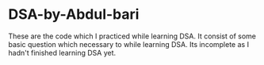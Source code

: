 # DSA-by-Abdul-bari
These are the code which I practiced while learning DSA. It consist of some basic question which necessary to while learning DSA. Its incomplete as I hadn't finished learning DSA yet. 
